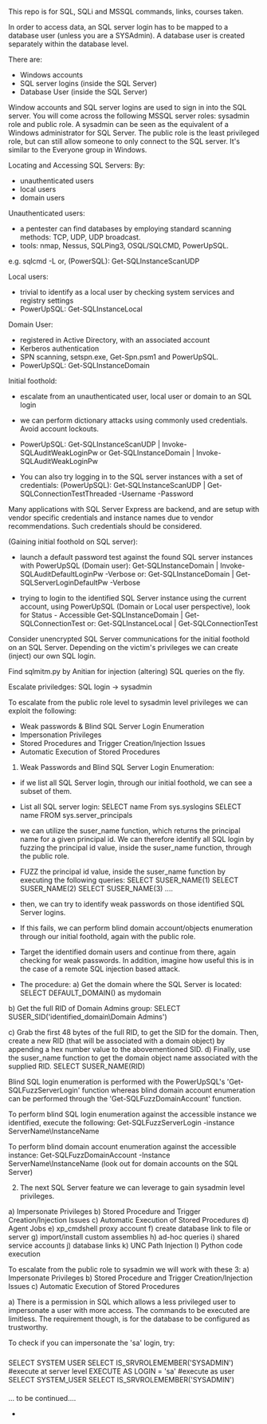 This repo is for SQL, SQLi and MSSQL commands, links, courses taken. 

In order to access data, an SQL server login has to be mapped to a database user (unless you are a SYSAdmin). A database user is created separately within the database level.

There are:
- Windows accounts
- SQL server logins (inside the SQL Server)
- Database User (inside the SQL Server)

Window accounts and SQL server logins are used to sign in into the SQL server. You will come across the following MSSQL server roles: sysadmin role and public role. A sysadmin can be seen as the equivalent of a Windows administrator for SQL Server. The public role is the least privileged role, but can still allow someone to only connect to the SQL server. It's similar to the Everyone group in Windows.

Locating and Accessing SQL Servers:
By:
- unauthenticated users
- local users
- domain users

Unauthenticated users:
- a pentester can find databases by employing standard scanning methods: TCP, UDP, UDP broadcast.
- tools: nmap, Nessus, SQLPing3, OSQL/SQLCMD, PowerUpSQL.

e.g.
sqlcmd -L
or,
(PowerSQL):
Get-SQLInstanceScanUDP

Local users:
- trivial to identify as a local user by checking system services and registry settings
- PowerUpSQL:
Get-SQLInstanceLocal


Domain User:
- registered in Active Directory, with an associated account
- Kerberos authentication
- SPN scanning, setspn.exe, Get-Spn.psm1 and PowerUpSQL.
- PowerUpSQL:
Get-SQLInstanceDomain

Initial foothold:
- escalate from an unauthenticated user, local user or domain to an SQL login
- we can perform dictionary attacks using commonly used credentials. Avoid account lockouts.
- PowerUpSQL:
Get-SQLInstanceScanUDP | Invoke-SQLAuditWeakLoginPw
or
Get-SQLInstanceDomain | Invoke-SQLAuditWeakLoginPw

- You can also try logging in to the SQL server instances with a set of credentials:
(PowerUpSQL):
Get-SQLInstanceScanUDP | Get-SQLConnectionTestThreaded -Username <username> -Password <password>

Many applications with SQL Server Express are backend, and are setup with vendor specific credentials and instance names due to vendor recommendations. Such credentials should be considered.

(Gaining initial foothold on SQL server):
- launch a default password test against the found SQL server instances with PowerUpSQL (Domain user):
Get-SQLInstanceDomain | Invoke-SQLAuditDefaultLoginPw -Verbose
or:
Get-SQLInstanceDomain | Get-SQLServerLoginDefaultPw -Verbose

- trying to login to the identified SQL Server instance using the current account, using PowerUpSQL (Domain or Local user perspective), look for Status - Accessible
Get-SQLInstanceDomain | Get-SQLConnectionTest
or:
Get-SQLInstanceLocal | Get-SQLConnectionTest

Consider unencrypted SQL Server communications for the initial foothold on an SQL Server.
Depending on the victim's privileges we can create (inject) our own SQL login.

Find sqlmitm.py by Anitian for injection (altering) SQL queries on the fly.

Escalate priviledges:
SQL login -> sysadmin

To escalate from the public role level to sysadmin level privileges we can exploit the following:
- Weak passwords & Blind SQL Server Login Enumeration
- Impersonation Privileges
- Stored Procedures and Trigger Creation/Injection Issues
- Automatic Execution of Stored Procedures

1. Weak Passwords and Blind SQL Server Login Enumeration:
- if we list all SQL Server login, through our initial foothold, we can see a subset of them.
- List all SQL server login:
SELECT name From sys.syslogins
SELECT name FROM sys.server_principals

- we can utilize the suser_name function, which returns the principal name for a given principal id. We can therefore identify all SQL login by fuzzing the principal id value, inside the suser_name function, through the public role.
- FUZZ the principal id value, inside the suser_name function by executing the following queries:
SELECT SUSER_NAME(1)
SELECT SUSER_NAME(2)
SELECT SUSER_NAME(3)
....

- then, we can try to identify weak passwords on those identified SQL Server logins.
- If this fails, we can perform blind domain account/objects enumeration through our initial foothold, again with the public role.
- Target the identified domain users and continue from there, again checking for weak passwords. In addition, imagine how useful this is in the case of a remote SQL injection based attack.
- The procedure:
a) Get the domain where the SQL Server is located:
SELECT DEFAULT_DOMAIN() as mydomain

b) Get the full RID of Domain Admins group:
SELECT SUSER_SID('identified_domain\Domain Admins')

c) Grab the first 48 bytes of the full RID, to get the SID for the domain. Then, create a new RID (that will be associated with a domain object) by appending a hex number value to the abovementioned SID.
d) Finally, use the suser_name function to get the domain object name associated with the supplied RID.
SELECT SUSER_NAME(RID)

Blind SQL login enumeration is performed with the PowerUpSQL's 'Get-SQLFuzzServerLogin' function whereas blind domain account enumeration can be performed through the 'Get-SQLFuzzDomainAccount' function.

To perform blind SQL login enumeration against the accessible instance we identified, execute the following:
Get-SQLFuzzServerLogin -instance ServerName\InstanceName

To perform blind domain account enumeration against the accessible instance:
Get-SQLFuzzDomainAccount -Instance ServerName\InstanceName
(look out for domain accounts on the SQL Server)

2) The next SQL Server feature we can leverage to gain sysadmin level privileges.

a) Impersonate Privileges
b) Stored Procedure and Trigger Creation/Injection Issues
c) Automatic Execution of Stored Procedures
d) Agent Jobs
e) xp_cmdshell proxy account
f) create database link to file or server
g) import/install custom assemblies
h) ad-hoc queries
i) shared service accounts
j) database links
k) UNC Path Injection
l) Python code execution

To escalate from the public role to sysadmin we will work with these 3:
a) Impersonate Privileges
b) Stored Procedure and Trigger Creation/Injection Issues
c) Automatic Execution of Stored Procedures

a) There is a permission in SQL which allows a less privileged user to impersonate a user with more access. The commands to be executed are limitless. The requirement though, is for the database to be configured
as trustworthy.

To check if you can impersonate the 'sa' login, try:
###
SELECT SYSTEM USER
SELECT IS_SRVROLEMEMBER('SYSADMIN')
#execute at server level
EXECUTE AS LOGIN = 'sa'
#execute as user
SELECT SYSTEM_USER
SELECT IS_SRVROLEMEMBER('SYSADMIN')

####
... to be continued....




  







- 


  

